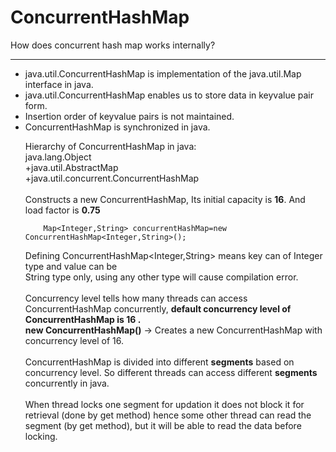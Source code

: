 # ConcurrentHashMap
How does concurrent hash map works internally?

-----------------------------------------------------------------
<ul><li>java.util.ConcurrentHashMap is implementation of the java.util.Map interface in java.</li>
<li>java.util.ConcurrentHashMap enables us to store data in keyvalue pair form. </li>
<li>Insertion order of keyvalue pairs is not maintained. </li>
<li>ConcurrentHashMap is synchronized in java.</li>


Hierarchy of ConcurrentHashMap in java:<br>
                java.lang.Object <br>
            +java.util.AbstractMap <br>
            +java.util.concurrent.ConcurrentHashMap
<br><br>
Constructs a new ConcurrentHashMap, Its initial capacity is <b>16</b>. And load factor is <b>0.75</b> <br>

        Map<Integer,String> concurrentHashMap=new ConcurrentHashMap<Integer,String>();
Defining ConcurrentHashMap<Integer,String> means key can of Integer type and value can be<br>
String type only, using any other type will cause compilation error.
<br><br>
Concurrency level tells how many threads can access ConcurrentHashMap concurrently, 
<b>default concurrency level of ConcurrentHashMap is 16 .</b><br>
  <b>new ConcurrentHashMap()</b> -> Creates a new ConcurrentHashMap with concurrency level of 16.
<br><br>
ConcurrentHashMap is divided into different <b>segments</b> based on concurrency level. So different
threads can access different <b>segments</b> concurrently in java.
<br><br>
When thread locks one segment for updation it does not block it for retrieval (done by get
method) hence some other thread can read the segment (by get method), but it will be able to read
the data before locking.
